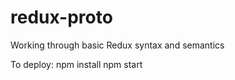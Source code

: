 # redux-proto
Working through basic Redux syntax and semantics

To deploy:
    npm install
    npm start
